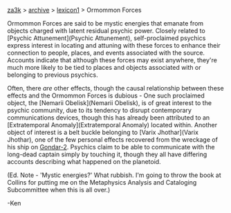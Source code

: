 [za3k](/) > [archive](/archive) > [lexicon1](/archive/lexicon1) > Ormommon Forces

Ormommon Forces are said to be mystic energies that emanate from objects charged with latent residual psychic power. Closely related to [Psychic Attunement](Psychic Attunement), self-proclaimed psychics express interest in locating and attuning with these forces to enhance their connection to people, places, and events associated with the source. Accounts indicate that although these forces may exist anywhere, they're much more likely to be tied to places and objects associated with or belonging to previous psychics. 

Often, there *are* other effects, though the causal relationship between these effects and the Ormommon Forces is dubious - One such proclaimed object, the [Nemarii Obelisk](Nemarii Obelisk), is of great interest to the psychic community, due to its tendency to disrupt contemporary communications devices, though this has already been attributed to an [Extratemporal Anomaly](Extratemporal Anomaly) located within. Another object of interest is a belt buckle belonging to [Varix Jhothar](Varix Jhothar), one of the few personal effects recovered from the wreckage of his ship on [Gondar-2](Gondar-2). Psychics claim to be able to communicate with the long-dead captain simply by touching it, though they all have differing accounts describing what happened on the planetoid.
 
(Ed. Note - 'Mystic energies?' What rubbish. I'm going to throw the book at Collins for putting me on the Metaphysics Analysis and Cataloging Subcommittee when this is all over.)

-Ken